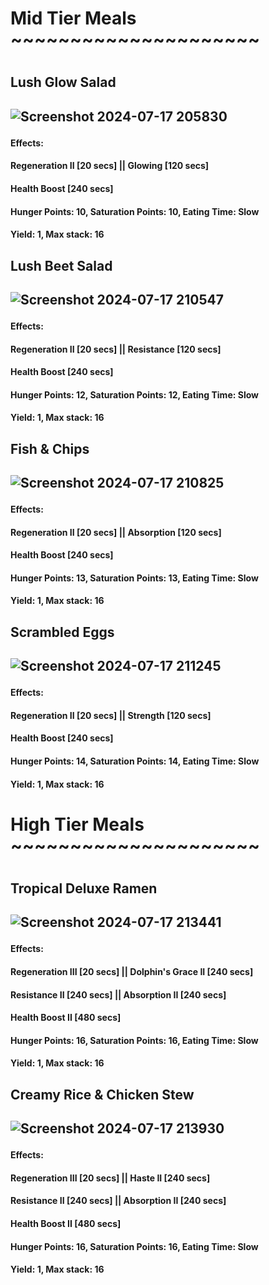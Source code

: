 <h1>Mid Tier Meals ~~~~~~~~~~~~~~~~~~~~~<h1>

<h2>Lush Glow Salad<h2>
  
![Screenshot 2024-07-17 205830](https://github.com/user-attachments/assets/5096fd07-1530-4cc3-af9c-0fedb8260d27)
<h4>Effects:<h4>
<h4>Regeneration II [20 secs] || Glowing [120 secs]<h4>
<h4>Health Boost [240 secs]<h4>

<h4>Hunger Points: 10, Saturation Points: 10, Eating Time: Slow<h4>
<h4>Yield: 1, Max stack: 16<h4>

<h2>Lush Beet Salad<h2>
  
![Screenshot 2024-07-17 210547](https://github.com/user-attachments/assets/114d6940-9bae-4655-b6c0-32f7343c0bc1)
<h4>Effects:<h4>
<h4>Regeneration II [20 secs] || Resistance [120 secs]<h4>
<h4>Health Boost [240 secs]<h4>

<h4>Hunger Points: 12, Saturation Points: 12, Eating Time: Slow<h4>
<h4>Yield: 1, Max stack: 16<h4>

<h2>Fish & Chips<h2>
  
![Screenshot 2024-07-17 210825](https://github.com/user-attachments/assets/c8862847-2cab-4c0c-8ef1-d58ce4c24f00)
<h4>Effects:<h4>
<h4>Regeneration II [20 secs] || Absorption [120 secs]<h4>
<h4>Health Boost [240 secs]<h4>

<h4>Hunger Points: 13, Saturation Points: 13, Eating Time: Slow<h4>
<h4>Yield: 1, Max stack: 16<h4>

<h2>Scrambled Eggs<h2>
  
![Screenshot 2024-07-17 211245](https://github.com/user-attachments/assets/66b1506c-6249-4391-a5b6-3212172c330d)
<h4>Effects:<h4>
<h4>Regeneration II [20 secs] || Strength [120 secs]<h4>
<h4>Health Boost [240 secs]<h4>

<h4>Hunger Points: 14, Saturation Points: 14, Eating Time: Slow<h4>
<h4>Yield: 1, Max stack: 16<h4>

<h1>High Tier Meals ~~~~~~~~~~~~~~~~~~~~~<h1>

<h2>Tropical Deluxe Ramen<h2>
  
![Screenshot 2024-07-17 213441](https://github.com/user-attachments/assets/60322ff2-5119-48c4-b7fa-bb7ee4b3473c)
<h4>Effects:<h4>
<h4>Regeneration III [20 secs] || Dolphin's Grace II [240 secs]<h4>
<h4>Resistance II [240 secs] || Absorption II [240 secs]<h4>
<h4>Health Boost II [480 secs]<h4>

<h4>Hunger Points: 16, Saturation Points: 16, Eating Time: Slow<h4>
<h4>Yield: 1, Max stack: 16<h4>

<h2>Creamy Rice & Chicken Stew<h2>
  
![Screenshot 2024-07-17 213930](https://github.com/user-attachments/assets/fff00a08-cc90-434c-876d-9b1d5f901748)
<h4>Effects:<h4>
<h4>Regeneration III [20 secs] || Haste II [240 secs]<h4>
<h4>Resistance II [240 secs] || Absorption II [240 secs]<h4>
<h4>Health Boost II [480 secs]<h4>

<h4>Hunger Points: 16, Saturation Points: 16, Eating Time: Slow<h4>
<h4>Yield: 1, Max stack: 16<h4>
